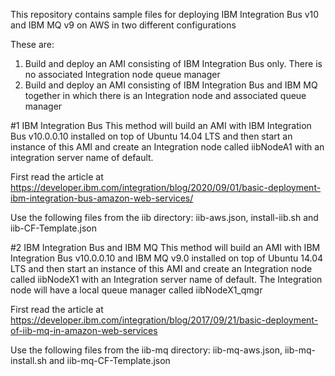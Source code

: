 This repository contains sample files for deploying IBM Integration Bus v10 and IBM MQ v9 on AWS in two different configurations

These are:
1. Build and deploy an AMI consisting of IBM Integration Bus only. There is no associated Integration node queue manager
2. Build and deploy an AMI consisting of IBM Integration Bus and IBM MQ together in which there is an Integration node and associated queue manager


#1 IBM Integration Bus
This method will build an AMI with IBM Integration Bus v10.0.0.10 installed on top of Ubuntu 14.04 LTS and then start an instance of this AMI and create an Integration node called iibNodeA1 with an integration server name of default.

First read the article at https://developer.ibm.com/integration/blog/2020/09/01/basic-deployment-ibm-integration-bus-amazon-web-services/

Use the following files from the iib directory: iib-aws.json, install-iib.sh and iib-CF-Template.json


#2 IBM Integration Bus and IBM MQ
This method will build an AMI with IBM Integration Bus v10.0.0.10 and IBM MQ v9.0 installed on top of Ubuntu 14.04 LTS and then start an instance of this AMI and create an Integration node called iibNodeX1 with an Integration server name of default. The Integration node will have a local queue manager called iibNodeX1_qmgr

First read the article at  
https://developer.ibm.com/integration/blog/2017/09/21/basic-deployment-of-iib-mq-in-amazon-web-services

Use the following files from the iib-mq directory: iib-mq-aws.json, iib-mq-install.sh and iib-mq-CF-Template.json
